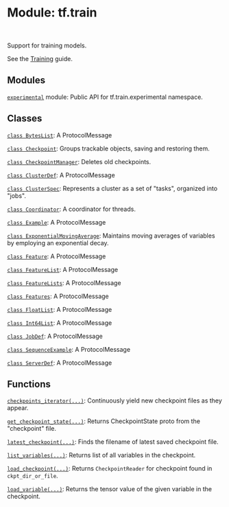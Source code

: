 <div itemscope itemtype="http://developers.google.com/ReferenceObject">
<meta itemprop="name" content="tf.train" />
<meta itemprop="path" content="Stable" />
</div>

# Module: tf.train


<table class="tfo-notebook-buttons tfo-api" align="left">
</table>



Support for training models.


See the [Training](https://tensorflow.org/api_guides/python/train) guide.

## Modules

[`experimental`](../tf/train/experimental.md) module: Public API for tf.train.experimental namespace.

## Classes

[`class BytesList`](../tf/train/BytesList.md): A ProtocolMessage

[`class Checkpoint`](../tf/train/Checkpoint.md): Groups trackable objects, saving and restoring them.

[`class CheckpointManager`](../tf/train/CheckpointManager.md): Deletes old checkpoints.

[`class ClusterDef`](../tf/train/ClusterDef.md): A ProtocolMessage

[`class ClusterSpec`](../tf/train/ClusterSpec.md): Represents a cluster as a set of "tasks", organized into "jobs".

[`class Coordinator`](../tf/train/Coordinator.md): A coordinator for threads.

[`class Example`](../tf/train/Example.md): A ProtocolMessage

[`class ExponentialMovingAverage`](../tf/train/ExponentialMovingAverage.md): Maintains moving averages of variables by employing an exponential decay.

[`class Feature`](../tf/train/Feature.md): A ProtocolMessage

[`class FeatureList`](../tf/train/FeatureList.md): A ProtocolMessage

[`class FeatureLists`](../tf/train/FeatureLists.md): A ProtocolMessage

[`class Features`](../tf/train/Features.md): A ProtocolMessage

[`class FloatList`](../tf/train/FloatList.md): A ProtocolMessage

[`class Int64List`](../tf/train/Int64List.md): A ProtocolMessage

[`class JobDef`](../tf/train/JobDef.md): A ProtocolMessage

[`class SequenceExample`](../tf/train/SequenceExample.md): A ProtocolMessage

[`class ServerDef`](../tf/train/ServerDef.md): A ProtocolMessage

## Functions

[`checkpoints_iterator(...)`](../tf/train/checkpoints_iterator.md): Continuously yield new checkpoint files as they appear.

[`get_checkpoint_state(...)`](../tf/train/get_checkpoint_state.md): Returns CheckpointState proto from the "checkpoint" file.

[`latest_checkpoint(...)`](../tf/train/latest_checkpoint.md): Finds the filename of latest saved checkpoint file.

[`list_variables(...)`](../tf/train/list_variables.md): Returns list of all variables in the checkpoint.

[`load_checkpoint(...)`](../tf/train/load_checkpoint.md): Returns `CheckpointReader` for checkpoint found in `ckpt_dir_or_file`.

[`load_variable(...)`](../tf/train/load_variable.md): Returns the tensor value of the given variable in the checkpoint.

